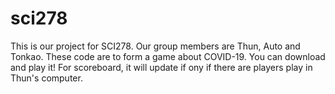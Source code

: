 # sci278
This is our project for SCI278.
Our group members are Thun, Auto and Tonkao.
These code are to form a game about COVID-19. You can download and play it!
For scoreboard, it will update if ony if there are players play in Thun's computer.
